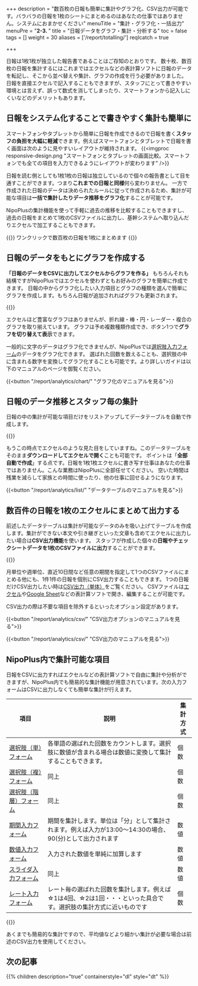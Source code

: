 +++
description = "数百枚の日報も簡単に集計やグラフ化、CSV出力が可能です。バラバラの日報を1枚のシートにまとめるのはあなたの仕事ではありません。システムにおまかせください"
menuTitle = "集計・グラフ化・一括出力"
menuPre = "<b>2-3. </b>"
title = "日報データをグラフ・集計・分析する"
toc = false
tags = []
weight = 30
aliases = ['/report/totalling/']
reqIcatch = true

+++

日報は1枚1枚が独立した報告書であることはご存知のとおりです。
数十枚、数百枚の日報を集計するにはこれまではエクセルなどの表計算ソフトに日報のデータを転記し、そこから並べ替えや集計、グラフの作成を行う必要がありました。
日報を直接エクセルで記入することもできますが、スタッフにとって書きやすい環境とは言えず、誤って数式を消してしまったり、スマートフォンから記入しにくいなどのデメリットもあります。

## 日報をシステム化することで書きやすく集計も簡単に

スマートフォンやタブレットから簡単に日報を作成できるので日報を書く**スタッフの負担を大幅に軽減**できます。例えばスマートフォンとタブレットで日報を書く画面は次のように見やすいレイアウトが維持されます。
{{<imgproc responsive-design.png "スマートフォンとタブレットの画面比較。スマートフォンでも全ての項目を入力できるようにレイアウトが変わります" />}}

日報を読む側としても1枚1枚の日報は独立しているので個々の報告書として目を通すことができます。つまり**これまでの日報と同様**何ら変わりません。
一方で作成された日報のデータは決められたルールに従って作成されるため、集計が可能な項目は**一括で集計したりデータ推移をグラフ化**することが可能です。

NipoPlusの集計機能を使って手軽に過去の推移を比較することもできますし、過去の日報をまとめて1枚のCSVファイルに出力し、基幹システムへ取り込んだりエクセルで加工することもできます。

{{<alice pos="right" icon="here">}}
ワンクリックで数百枚の日報を1枚にまとめます
{{</alice>}}

## 日報のデータをもとにグラフを作成する

**「日報のデータをCSVに出力してエクセルからグラフを作る」**
もちろんそれも結構ですがNipoPlusではエクセルを使わずともお好みのグラフを簡単に作成できます。
日報の中からグラフ化したい入力項目とグラフの種類を選んで簡単にグラフを作成します。もちろん日報が追加されればグラフも更新されます。

{{<icatch filename="chart" msg="日報をグラフ化して 視覚的に分析が可能" title="日報をグラフ化する" desc="日報をグラフ化する" fontsize="30px" alice="guide" >}}


エクセルほど豊富なグラフはありませんが、折れ線・棒・円・レーダー・複合のグラフを取り揃えています。
グラフは予め複数種類作成でき、ボタン1つで**グラフを切り替えて表示**できます。

一般的に文字のデータはグラフ化できませんが、NipoPlusでは[選択肢入力フォーム](/org/groupsetting/template/select/)のデータをグラフ化できます。
選ばれた回数を数えることも、選択肢の中に含まれる数字を変換してグラフ化することも可能です。より詳しいガイドは以下のマニュアルのページを御覧ください。

{{<button "/report/analytics/chart/" "グラフ化のマニュアルを見る">}}

## 日報のデータ推移とスタッフ毎の集計

日報の中の集計が可能な項目だけをリストアップしてデータテーブルを自動で作成します。

{{<icatch filename="past-data" msg="同種日報の前回 と今回の比較も簡単" title="日報を一覧表にして過去と比較する" desc="過去データ推移を使えば前回との比較、前々回との比較も一目瞭然です" fontsize="30px" alice="ok" >}}



もうこの時点でエクセルのような見た目をしていますね。このデータテーブルをそのまま**ダウンロードしてエクセルで開く**ことも可能です。
ポイントは「**全部自動で作成**」する点です。日報を1枚1枚エクセルに書き写す仕事はあなたの仕事ではありません。こんな業務はNipoPlusに全部任せてください。
空いた時間は残業を減らして家族との時間に使ったり、他の仕事に回せるようになります。

{{<button "/report/analytics/list/" "データテーブルのマニュアルを見る">}}


## 数百件の日報を1枚のエクセルにまとめて出力する

前述したデータテーブルは集計が可能なデータのみを吸い上げてテーブルを作成します。集計ができない本文や引き継ぎといった文章も含めてエクセルに出力したい場合は**CSV出力機能**を使います。
スタッフが作成した個々の**日報やチェックシートデータを1枚のCSVファイルに出力**することができます。

{{<icatch filename="csv" msg="日報をCSV出力し 表計算ソフトで開く" title="日報をグラフ化する" desc="日報をグラフ化する" fontsize="30px" alice="guide" >}}


月単位や週単位、直近10日間など任意の期間を指定して1つのCSVファイルにまとめる他にも、1件1件の日報を個別にCSV出力することもできます。
1つの日報だけCSV出力したい時は[CSV出力（単体）](/report/read/csv/)をご覧ください。
CSVファイルは[エクセル](https://www.microsoft.com/ja-jp/microsoft-365/excel)や[Google Sheet](https://www.google.com/intl/ja_jp/sheets/about/)などの表計算ソフトで開き、編集することが可能です。

CSV出力の際は不要な項目を除外するといったオプション設定があります。

{{<button "/report/analytics/csv/" "CSV出力オプションのマニュアルを見る">}}


{{<button "/report/analytics/csv/" "CSV出力のマニュアルを見る">}}


## NipoPlus内で集計可能な項目

日報をCSVに出力すればエクセルなどの表計算ソフトで自由に集計や分析ができますが、NipoPlus内でも簡易的な集計機能が用意されています。次の入力フォームはCSVに出力しなくても簡単な集計が行えます。

|項目|説明|集計方式|
|---|---|---|
|[選択肢（単）フォーム](/org/groupsetting/template/select/)|各単語の選ばれた回数をカウントします。選択肢に数値が含まれる場合は数値に変換して集計することもできます。|個数|
|[選択肢（複）フォーム](/org/groupsetting/template/select2/)|同上|個数|
|[選択肢（階層）フォーム](/org/groupsetting/template/selectcalc/)|同上|個数|
|[期間入力フォーム](/org/groupsetting/template/datetimes/)|期間を集計します。単位は「分」として集計されます。例えば入力が13:00〜14:30の場合、90(分)として出力されます|数値|
|[数値入力フォーム](/org/groupsetting/template/math/)|入力された数値を単純に加算します|数値|
|[スライダ入力フォーム](/org/groupsetting/template/step/)|同上|数値|
|[レート入力フォーム](/org/groupsetting/template/rate/)|レート毎の選ばれた回数を集計します。例えば☆1は4回、☆2は1回・・・といった具合です。選択肢の集計方式に近いものです|個数|

{{<appscreen filename="calc" title="すべて集計が可能です" desc="集計が可能な入力フォームのみで構成されたチェックシートのテンプレート例" >}}

あくまでも簡易的な集計ですので、平均値などより細かい集計が必要な場合は前述のCSV出力を使用してください。

## 次の記事

{{% children description="true" containerstyle="dl" style="dt" %}}

